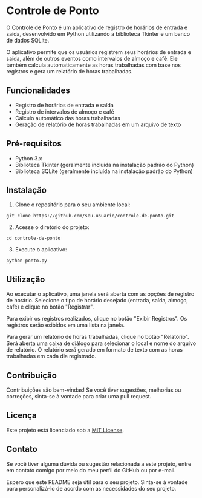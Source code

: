 # Controle de Ponto

O Controle de Ponto é um aplicativo de registro de horários de entrada e saída, desenvolvido em Python utilizando a biblioteca Tkinter e um banco de dados SQLite.

O aplicativo permite que os usuários registrem seus horários de entrada e saída, além de outros eventos como intervalos de almoço e café. Ele também calcula automaticamente as horas trabalhadas com base nos registros e gera um relatório de horas trabalhadas.

## Funcionalidades

- Registro de horários de entrada e saída
- Registro de intervalos de almoço e café
- Cálculo automático das horas trabalhadas
- Geração de relatório de horas trabalhadas em um arquivo de texto

## Pré-requisitos

- Python 3.x
- Biblioteca Tkinter (geralmente incluída na instalação padrão do Python)
- Biblioteca SQLite (geralmente incluída na instalação padrão do Python)

## Instalação

1. Clone o repositório para o seu ambiente local:

```git clone https://github.com/seu-usuario/controle-de-ponto.git```

2. Acesse o diretório do projeto:

```cd controle-de-ponto```


3. Execute o aplicativo:

```python ponto.py```


## Utilização

Ao executar o aplicativo, uma janela será aberta com as opções de registro de horário. Selecione o tipo de horário desejado (entrada, saída, almoço, café) e clique no botão "Registrar".

Para exibir os registros realizados, clique no botão "Exibir Registros". Os registros serão exibidos em uma lista na janela.

Para gerar um relatório de horas trabalhadas, clique no botão "Relatório". Será aberta uma caixa de diálogo para selecionar o local e nome do arquivo de relatório. O relatório será gerado em formato de texto com as horas trabalhadas em cada dia registrado.

## Contribuição

Contribuições são bem-vindas! Se você tiver sugestões, melhorias ou correções, sinta-se à vontade para criar uma pull request.

## Licença

Este projeto está licenciado sob a [MIT License](LICENSE).

## Contato

Se você tiver alguma dúvida ou sugestão relacionada a este projeto, entre em contato comigo por meio do meu perfil do GitHub ou por e-mail.

Espero que este README seja útil para o seu projeto. Sinta-se à vontade para personalizá-lo de acordo com as necessidades do seu projeto.
